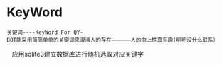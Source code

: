 # KeyWord
    关键词----KeyWord For QY-
    BOT能采用简简单单的关键词来混淆人的存在——————人的向上性真有趣(明明没什么联系）
    应用sqlite3建立数据库进行随机选取对应关键字
